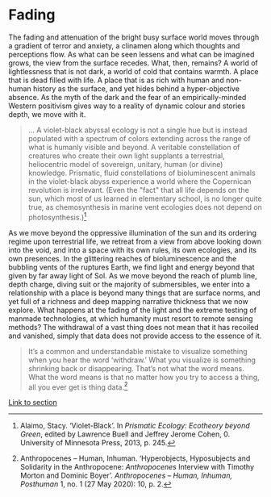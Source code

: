 # Fading

The fading and attenuation of the bright busy surface world moves through a gradient of terror and anxiety, a clinamen along which thoughts and perceptions flow. As what can be seen lessens and what can be imagined grows, the view from the surface recedes. What, then, remains? A world of lightlessness that is not dark, a world of cold that contains warmth. A place that is dead filled with life. A place that is as rich with human and non-human history as the surface, and yet hides behind a hyper-objective absence. As the myth of the dark and the fear of an empirically-minded Western positivism gives way to a reality of dynamic colour and stories depth, we move with it.

>... A violet-black abyssal ecology is not a single hue but is instead pop­ulated with a spectrum of colors extending across the range of what is humanly visible and beyond. A veritable constellation of creatures who create their own light supplants a terrestrial, heliocentric model of sover­eign, unitary, human (or divine) knowledge. Prismatic, fluid constellations of bioluminescent animals in the violet-black abyss experience a world where the Copernican revolution is irrelevant. (Even the "fact" that all life depends on the sun, which most of us learned in elementary school, is no longer quite true, as chemosynthesis in marine vent ecologies does not depend on photosynthesis.)[^1]

As we move beyond the oppressive illumination of the sun and its ordering regime upon terrestrial life, we retreat from a view from above looking down into the void, and into a space with its own rules, its own ecologies, and its own presences. In the glittering reaches of bioluminescence and the bubbling vents of the ruptures Earth, we find light and energy beyond that given by far away light of Sol. As we move beyond the reach of plumb line, depth charge, diving suit or the majority of submersibles, we enter into a relationship with a place is beyond many things that are surface norms, and yet full of a richness and deep mapping narrative thickness that we now explore. What happens at the fading of the light and the extreme testing of manmade technologies, at which humanity must resort to remote sensing methods? The withdrawal of a vast thing does not mean that it has recoiled and vanished, simply that data does not provide access to the essence of it.

>It’s a common and understandable mistake to visualize something when you hear the word ‘withdraw.’ What you visualize is something shrinking back or disappearing. That’s not what the word means. What the word means is that no matter how you try to access a thing, all you ever get is thing data.[^2]

[Link to section](https://www.juncture-digital.org/deepmapsbluehumanities/Deep-Maps-Blue-Humanities/Fading)

[^1]: Alaimo, Stacy. ‘Violet-Black’. In _Prismatic Ecology: Ecotheory beyond Green_, edited by Lawrence Buell and Jeffrey Jerome Cohen, 0. University of Minnesota Press, 2013, p. 245.
[^2]: Anthropocenes – Human, Inhuman. ‘Hyperobjects, Hyposubjects and Solidarity in the Anthropocene: _Anthropocenes_ Interview with Timothy Morton and Dominic Boyer’. _Anthropocenes – Human, Inhuman, Posthuman_ 1, no. 1 (27 May 2020): 10, p. 2.
